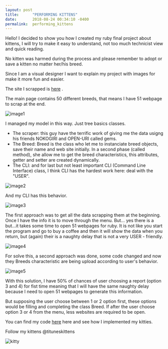 ```yaml
---
layout: post
title:      "PERFORMING KITTENS"
date:       2018-08-24 00:34:10 -0400
permalink:  performing_kittens
---
```



Hello! I decided to show you how I created my ruby final project about kittens, I will try to make it easy to understand, not too much technicist view and quick reading.

No kitten was harmed during the process and please remember to adopt or save a kitten no matter her/his breed.

Since I am a visual designer I want to explain my project with images for make it more fun and easier.

The site I scrapped is  [here](http://www.vetstreet.com/cats/breeds) .

The main page contains 50 different breeds, that means I have 51 webpage to scrap at the end.


![image1](http://www.redhikari.com/clients/learnco/Project1.jpg)


 I managed my model in this way. Just tree basics classes. 
 
*  The scraper:  this guy have the terrific work of giving me the data usigng his friends NOKOGIRI and OPEN-URI called gems.
*  The Breed:  Breed is the class who let me to instanciate  breed objects, save their name and web site initially. In a second phase (called method), she allow me to get the  breed characteristics, this attributes, getter and setter are created dynamically.
*  The CLI:  and for last but not least important CLI (Command Line Interface) class,  I think CLI has the hardest work here: deal with the "USER". 


![image2](http://www.redhikari.com/clients/learnco/Project2.jpg)

And my CLI has this behavior.

![image3](http://www.redhikari.com/clients/learnco/Project3.jpg)


The first approach was to get all the data scrapping them at the beginning.  Once I have the info it is to move through the menu. But... yes there is a but...it takes some time to open 51 webpages for ruby. 
It is not like you start the program and go to buy a coffee and then it will show the data when you return, but (again) 
their is a naughty delay that is not a very USER - friendly.

![image4](http://www.redhikari.com/clients/learnco/Project4.jpg)

For solve this, a second approach was done, some code changed and now they Breeds characteristic are being upload according to user's behavior. 

![image5](http://www.redhikari.com/clients/learnco/Project5.jpg)



With this solution, I have 50% of chances of  user choosing a report (option 3 and 4) for fist time meaning that I will have the same naughty delay because I need to open 51 webpages to generate this information.

But supposing the user choose between 1 or 2 option first, these options would be filling and completing the class Breed. If after the user choose option  3 or 4 from the menu,  less websites are required to be open.

You can find my code [here](https://github.com/lauratravin/CLIFP-Kitty/)  here and see how I implemented my kitties.

Follow my kittens @tituneskittens

![kitty](https://gph.is/1ULUxvz)






